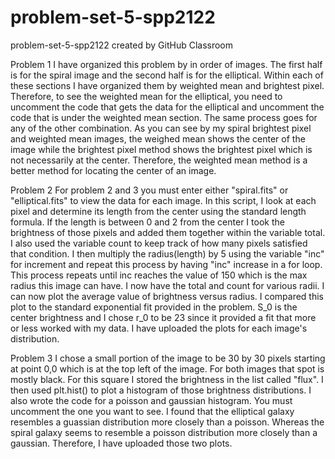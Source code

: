 # problem-set-5-spp2122
problem-set-5-spp2122 created by GitHub Classroom

Problem 1
I have organized this problem by in order of images.  The first half is for the spiral image and the second half is for the elliptical. 
Within each of these sections I have organized them by weighted mean and brightest pixel. Therefore, to see the weighted mean for the
elliptical, you need to uncomment the code that gets the data for the elliptical and uncomment the code that is under the weighted mean section.
The same process goes for any of the other combination. 
As you can see by my spiral brightest pixel and weighted mean images, the weighed mean shows the center of the image while the brightest pixel method
shows the brightest pixel which is not necessarily at the center. Therefore, the weighted mean method is a better method for locating the center of an image.

Problem 2
For problem 2 and 3 you must enter either "spiral.fits" or "elliptical.fits" to view the data for each image. In this script, 
I look at each pixel and determine its length from the center using the standard length formula. If the length is between 0 and 2 from the center
I took the brightness of those pixels and added them together within the variable total. I also used the variable count to keep track
of how many pixels satisfied that condition. I then multiply the radius(length) by 5 using the variable "inc" for increment and repeat this process by
having "inc" increase in a for loop. This process repeats until inc reaches the value of 150 which is the max radius this image can have.
I now have the total and count for various radii. I can now plot the average value of brightness versus radius. I compared this plot
to the standard exponential fit provided in the problem. S_0 is the center brightness and I chose r_0 to be 23 since it provided a fit that
more or less worked with my data. I have uploaded the plots for each image's distribution. 

Problem 3
I chose a small portion of the image to be 30 by 30 pixels starting at point 0,0 which is at the top left of the image. For both images
that spot is mostly black. For this square I stored the brightness in the list called "flux". I then used plt.hist() to plot a histogram of those brightness distributions.
I also wrote the code for a poisson and gaussian histogram. You must uncomment the one you want to see. I found that the elliptical
galaxy resembles a guassian distribution more closely than a poisson. Whereas the spiral galaxy seems to resemble a poisson distribution more
closely than a gaussian. Therefore, I have uploaded those two plots.
